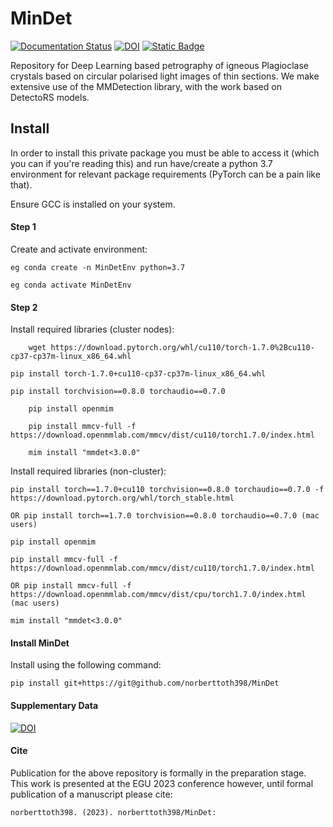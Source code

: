 # MinDet

[![Documentation Status](https://readthedocs.org/projects/mindet/badge/?version=latest)](https://mindet.readthedocs.io/en/latest/?badge=latest) [![DOI](https://zenodo.org/badge/DOI/10.5281/zenodo.10061725.svg)](https://doi.org/10.5281/zenodo.10061725) [![Static Badge](https://img.shields.io/badge/mindet-interactive-notebook?link=https%3A%2F%2Fwww.kaggle.com%2Fcode%2Fnorberttoth%2Fmindet-interactive-notebook)](https://www.kaggle.com/code/norberttoth/mindet-interactive-notebook)




Repository for Deep Learning based petrography of igneous Plagioclase crystals based on circular polarised light images of thin sections. We make extensive use of the MMDetection library, with the work based on DetectoRS models.

## Install

In order to install this private package you must be able to access it (which you can if you're reading this) and run have/create a python 3.7 environment for relevant package requirements (PyTorch can be a pain like that). 

Ensure GCC is installed on your system.

#### Step 1
Create and activate environment:
	
	eg conda create -n MinDetEnv python=3.7 
	
	eg conda activate MinDetEnv

#### Step 2
Install required libraries (cluster nodes):

        wget https://download.pytorch.org/whl/cu110/torch-1.7.0%2Bcu110-cp37-cp37m-linux_x86_64.whl

	pip install torch-1.7.0+cu110-cp37-cp37m-linux_x86_64.whl

	pip install torchvision==0.8.0 torchaudio==0.7.0

        pip install openmim

        pip install mmcv-full -f https://download.openmmlab.com/mmcv/dist/cu110/torch1.7.0/index.html

        mim install "mmdet<3.0.0"


Install required libraries (non-cluster):

	pip install torch==1.7.0+cu110 torchvision==0.8.0 torchaudio==0.7.0 -f https://download.pytorch.org/whl/torch_stable.html
	
	OR pip install torch==1.7.0 torchvision==0.8.0 torchaudio==0.7.0 (mac users)

	pip install openmim

	pip install mmcv-full -f https://download.openmmlab.com/mmcv/dist/cu110/torch1.7.0/index.html

	OR pip install mmcv-full -f https://download.openmmlab.com/mmcv/dist/cpu/torch1.7.0/index.html (mac users)

	mim install "mmdet<3.0.0"

#### Install MinDet
Install using the following command: 

	pip install git+https://git@github.com/norberttoth398/MinDet


#### Supplementary Data

[![DOI](https://zenodo.org/badge/DOI/10.5281/zenodo.10061710.svg)](https://doi.org/10.5281/zenodo.10061710)



#### Cite
Publication for the above repository is formally in the preparation stage. This work is presented at the EGU 2023 conference however, until formal publication of a manuscript please cite:

	norberttoth398. (2023). norberttoth398/MinDet:
